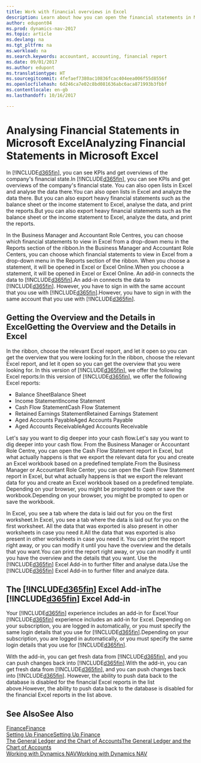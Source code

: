 ```yaml
---
title: Work with financial overviews in Excel
description: Learn about how you can open the financial statements in Microsoft Excel from Dynamics NAV for better analysis.
author: edupont04
ms.prod: dynamics-nav-2017
ms.topic: article
ms.devlang: na
ms.tgt_pltfrm: na
ms.workload: na
ms.search.keywords: accountant, accounting, financial report
ms.date: 09/01/2017
ms.author: edupont
ms.translationtype: HT
ms.sourcegitcommit: 4fefaef7380ac10836fcac404eea006f55d8556f
ms.openlocfilehash: 6d246ca7e02c8bd081636abc6aca871993b3fbbf
ms.contentlocale: en-gb
ms.lasthandoff: 10/16/2017

---
```

# <a name="analyzing-financial-statements-in-microsoft-excel"></a><span data-ttu-id="a96d1-103">Analysing Financial Statements in Microsoft Excel</span><span class="sxs-lookup"><span data-stu-id="a96d1-103">Analyzing Financial Statements in Microsoft Excel</span></span>
<span data-ttu-id="a96d1-104">In [!INCLUDE[d365fin](includes/d365fin_md.md)], you can see KPIs and get overviews of the company's financial state.</span><span class="sxs-lookup"><span data-stu-id="a96d1-104">In [!INCLUDE[d365fin](includes/d365fin_md.md)], you can see KPIs and get overviews of the company's financial state.</span></span> <span data-ttu-id="a96d1-105">You can also open lists in Excel and analyse the data there.</span><span class="sxs-lookup"><span data-stu-id="a96d1-105">You can also open lists in Excel and analyze the data there.</span></span> <span data-ttu-id="a96d1-106">But you can also export heavy financial statements such as the balance sheet or the income statement to Excel, analyse the data, and print the reports.</span><span class="sxs-lookup"><span data-stu-id="a96d1-106">But you can also export heavy financial statements such as the balance sheet or the income statement to Excel, analyze the data, and print the reports.</span></span>  

<span data-ttu-id="a96d1-107">In the Business Manager and Accountant Role Centres, you can choose which financial statements to view in Excel from a drop-down menu in the Reports section of the ribbon.</span><span class="sxs-lookup"><span data-stu-id="a96d1-107">In the Business Manager and Accountant Role Centers, you can choose which financial statements to view in Excel from a drop-down menu in the Reports section of the ribbon.</span></span> <span data-ttu-id="a96d1-108">When you choose a statement, it will be opened in Excel or Excel Online.</span><span class="sxs-lookup"><span data-stu-id="a96d1-108">When you choose a statement, it will be opened in Excel or Excel Online.</span></span> <span data-ttu-id="a96d1-109">An add-in connects the data to [!INCLUDE[d365fin](includes/d365fin_md.md)].</span><span class="sxs-lookup"><span data-stu-id="a96d1-109">An add-in connects the data to [!INCLUDE[d365fin](includes/d365fin_md.md)].</span></span> <span data-ttu-id="a96d1-110">However, you have to sign in with the same account that you use with [!INCLUDE[d365fin](includes/d365fin_md.md)].</span><span class="sxs-lookup"><span data-stu-id="a96d1-110">However, you have to sign in with the same account that you use with [!INCLUDE[d365fin](includes/d365fin_md.md)].</span></span>  

## <a name="getting-the-overview-and-the-details-in-excel"></a><span data-ttu-id="a96d1-111">Getting the Overview and the Details in Excel</span><span class="sxs-lookup"><span data-stu-id="a96d1-111">Getting the Overview and the Details in Excel</span></span>
<span data-ttu-id="a96d1-112">In the ribbon, choose the relevant Excel report, and let it open so you can get the overview that you were looking for.</span><span class="sxs-lookup"><span data-stu-id="a96d1-112">In the ribbon, choose the relevant Excel report, and let it open so you can get the overview that you were looking for.</span></span> <span data-ttu-id="a96d1-113">In this version of [!INCLUDE[d365fin](includes/d365fin_md.md)], we offer the following Excel reports:</span><span class="sxs-lookup"><span data-stu-id="a96d1-113">In this version of [!INCLUDE[d365fin](includes/d365fin_md.md)], we offer the following Excel reports:</span></span>

- <span data-ttu-id="a96d1-114">Balance Sheet</span><span class="sxs-lookup"><span data-stu-id="a96d1-114">Balance Sheet</span></span>  
- <span data-ttu-id="a96d1-115">Income Statement</span><span class="sxs-lookup"><span data-stu-id="a96d1-115">Income Statement</span></span>  
- <span data-ttu-id="a96d1-116">Cash Flow Statement</span><span class="sxs-lookup"><span data-stu-id="a96d1-116">Cash Flow Statement</span></span>  
- <span data-ttu-id="a96d1-117">Retained Earnings Statement</span><span class="sxs-lookup"><span data-stu-id="a96d1-117">Retained Earnings Statement</span></span>  
- <span data-ttu-id="a96d1-118">Aged Accounts Payable</span><span class="sxs-lookup"><span data-stu-id="a96d1-118">Aged Accounts Payable</span></span>  
- <span data-ttu-id="a96d1-119">Aged Accounts Receivable</span><span class="sxs-lookup"><span data-stu-id="a96d1-119">Aged Accounts Receivable</span></span>  

<span data-ttu-id="a96d1-120">Let's say you want to dig deeper into your cash flow.</span><span class="sxs-lookup"><span data-stu-id="a96d1-120">Let's say you want to dig deeper into your cash flow.</span></span> <span data-ttu-id="a96d1-121">From the Business Manager or Accountant Role Centre, you can open the Cash Flow Statement report in Excel, but what actually happens is that we export the relevant data for you and create an Excel workbook based on a predefined template.</span><span class="sxs-lookup"><span data-stu-id="a96d1-121">From the Business Manager or Accountant Role Center, you can open the Cash Flow Statement report in Excel, but what actually happens is that we export the relevant data for you and create an Excel workbook based on a predefined template.</span></span> <span data-ttu-id="a96d1-122">Depending on your browser, you might be prompted to open or save the workbook.</span><span class="sxs-lookup"><span data-stu-id="a96d1-122">Depending on your browser, you might be prompted to open or save the workbook.</span></span>  

<span data-ttu-id="a96d1-123">In Excel, you see a tab where the data is laid out for you on the first worksheet.</span><span class="sxs-lookup"><span data-stu-id="a96d1-123">In Excel, you see a tab where the data is laid out for you on the first worksheet.</span></span> <span data-ttu-id="a96d1-124">All the data that was exported is also present in other worksheets in case you need it.</span><span class="sxs-lookup"><span data-stu-id="a96d1-124">All the data that was exported is also present in other worksheets in case you need it.</span></span> <span data-ttu-id="a96d1-125">You can print the report right away, or you can modify it until you have the overview and the details that you want.</span><span class="sxs-lookup"><span data-stu-id="a96d1-125">You can print the report right away, or you can modify it until you have the overview and the details that you want.</span></span> <span data-ttu-id="a96d1-126">Use the [!INCLUDE[d365fin](includes/d365fin_md.md)] Excel Add-in to further filter and analyse data.</span><span class="sxs-lookup"><span data-stu-id="a96d1-126">Use the [!INCLUDE[d365fin](includes/d365fin_md.md)] Excel Add-in to further filter and analyze data.</span></span>  

## <a name="the-included365finincludesd365finmdmd-excel-add-in"></a><span data-ttu-id="a96d1-127">The [!INCLUDE[d365fin](includes/d365fin_md.md)] Excel Add-in</span><span class="sxs-lookup"><span data-stu-id="a96d1-127">The [!INCLUDE[d365fin](includes/d365fin_md.md)] Excel Add-in</span></span>
<span data-ttu-id="a96d1-128">Your [!INCLUDE[d365fin](includes/d365fin_md.md)] experience includes an add-in for Excel.</span><span class="sxs-lookup"><span data-stu-id="a96d1-128">Your [!INCLUDE[d365fin](includes/d365fin_md.md)] experience includes an add-in for Excel.</span></span> <span data-ttu-id="a96d1-129">Depending on your subscription, you are logged in automatically, or you must specify the same login details that you use for [!INCLUDE[d365fin](includes/d365fin_md.md)].</span><span class="sxs-lookup"><span data-stu-id="a96d1-129">Depending on your subscription, you are logged in automatically, or you must specify the same login details that you use for [!INCLUDE[d365fin](includes/d365fin_md.md)].</span></span>  

<span data-ttu-id="a96d1-130">With the add-in, you can get fresh data from [!INCLUDE[d365fin](includes/d365fin_md.md)], and you can push changes back into [!INCLUDE[d365fin](includes/d365fin_md.md)].</span><span class="sxs-lookup"><span data-stu-id="a96d1-130">With the add-in, you can get fresh data from [!INCLUDE[d365fin](includes/d365fin_md.md)], and you can push changes back into [!INCLUDE[d365fin](includes/d365fin_md.md)].</span></span> <span data-ttu-id="a96d1-131">However, the ability to push data back to the database is disabled for the financial Excel reports in the list above.</span><span class="sxs-lookup"><span data-stu-id="a96d1-131">However, the ability to push data back to the database is disabled for the financial Excel reports in the list above.</span></span>  

## <a name="see-also"></a><span data-ttu-id="a96d1-132">See Also</span><span class="sxs-lookup"><span data-stu-id="a96d1-132">See Also</span></span>
[<span data-ttu-id="a96d1-133">Finance</span><span class="sxs-lookup"><span data-stu-id="a96d1-133">Finance</span></span>](finance.md)  
[<span data-ttu-id="a96d1-134">Setting Up Finance</span><span class="sxs-lookup"><span data-stu-id="a96d1-134">Setting Up Finance</span></span>](finance-setup-finance.md)  
[<span data-ttu-id="a96d1-135">The General Ledger and the Chart of Accounts</span><span class="sxs-lookup"><span data-stu-id="a96d1-135">The General Ledger and the Chart of Accounts</span></span>](finance-general-ledger.md)  
[<span data-ttu-id="a96d1-136">Working with Dynamics NAV</span><span class="sxs-lookup"><span data-stu-id="a96d1-136">Working with Dynamics NAV</span></span>](ui-work-product.md)  

